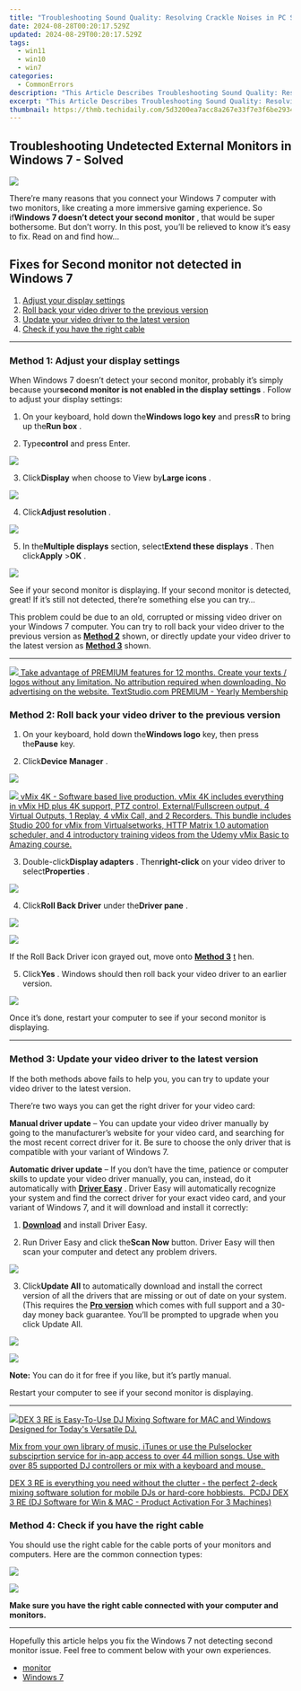 ```yaml
---
title: "Troubleshooting Sound Quality: Resolving Crackle Noises in PC Speakers (Windows 11/7)"
date: 2024-08-28T00:20:17.529Z
updated: 2024-08-29T00:20:17.529Z
tags:
  - win11
  - win10
  - win7
categories:
  - CommonErrors
description: "This Article Describes Troubleshooting Sound Quality: Resolving Crackle Noises in PC Speakers (Windows 11/7)"
excerpt: "This Article Describes Troubleshooting Sound Quality: Resolving Crackle Noises in PC Speakers (Windows 11/7)"
thumbnail: https://thmb.techidaily.com/5d3200ea7acc8a267e33f7e3f6be29344352dcba610c7cb281d20c740b294fae.jpg
---
```


## Troubleshooting Undetected External Monitors in Windows 7 - Solved

![](https://images.drivereasy.com/wp-content/uploads/2018/08/img_5b7a7fe337d87.jpg)

 There’re many reasons that you connect your Windows 7 computer with two monitors, like creating a more immersive gaming experience. So if**Windows 7 doesn’t detect your second monitor** , that would be super bothersome. But don’t worry. In this post, you’ll be relieved to know it’s easy to fix. Read on and find how…

## Fixes for Second monitor not detected in Windows 7

1. [Adjust your display settings](https://tools.techidaily.com/drivereasy/download/)
2. [Roll back your video driver to the previous version](https://tools.techidaily.com/drivereasy/download/)
3. [Update your video driver to the latest version](https://tools.techidaily.com/drivereasy/download/)
4. [Check if you have the right cable](https://tools.techidaily.com/drivereasy/download/)

---

### Method 1: Adjust your display settings

 When Windows 7 doesn’t detect your second monitor, probably it’s simply because your**second monitor is not enabled in the display settings** . Follow to adjust your display settings:

 1) On your keyboard, hold down the**Windows logo key** and press**R** to bring up the**Run box** .

 2) Type**control**  and press Enter.

![](https://images.drivereasy.com/wp-content/uploads/2018/08/img_5b7a812a6c131.jpg)

 3) Click**Display** when choose to View by**Large icons** .

![](https://images.drivereasy.com/wp-content/uploads/2018/08/img_5b7a817eeda01.jpg)

 4) Click**Adjust resolution** .

![](https://images.drivereasy.com/wp-content/uploads/2018/08/img_5b7a81ad7638e.jpg)

 5) In the**Multiple displays** section, select**Extend these displays** . Then click**Apply** \>**OK** .

![](https://images.drivereasy.com/wp-content/uploads/2018/08/img_5b7a8387d8ba7.jpg)

 See if your second monitor is displaying. If your second monitor is detected, great! If it’s still not detected, there’re something else you can try…

 This problem could be due to an old, corrupted or missing video driver on your Windows 7 computer. You can try to roll back your video driver to the previous version as **[Method 2](https://tools.techidaily.com/drivereasy/download/)** [](https://tools.techidaily.com/drivereasy/download/) shown, or directly update your video driver to the latest version as **[Method 3](https://tools.techidaily.com/drivereasy/download/)**  shown.

---

<!-- affiliate ads begin -->
<a href="https://secure.textstudio.com/order/checkout.php?PRODS=35633309&QTY=1&AFFILIATE=108875&CART=1"> <img src="https://secure.avangate.com/images/merchant/d6eb8222c9718486bdabce8b897380f7/products/3_premium-icon.png" border="0"> Take advantage of PREMIUM features for 12 months. 
Create your texts / logos without any limitation. 
No attribution required when downloading. 
No advertising on the website. 
 TextStudio.com  PREMIUM - Yearly Membership</a>
<!-- affiliate ads end -->
### Method 2: Roll back your video driver to the previous version

 1) On your keyboard, hold down the**Windows logo** key, then press the**Pause** key.

 2) Click**Device Manager** .

![](https://images.drivereasy.com/wp-content/uploads/2018/08/img_5b7a85011b67d.jpg)

<!-- affiliate ads begin -->
<a href="https://secure.2checkout.com/order/checkout.php?PRODS=30901369&QTY=1&AFFILIATE=108875&CART=1"> <img src="https://secure.avangate.com/images/merchant/ce9a6fb2becc2d235e62b125e9260102/products/1_copy_vMixCallScreenshot1-large.jpg" border="0"> vMix 4K - Software based live production. vMix 4K includes everything in vMix HD plus 4K support, PTZ control, External/Fullscreen output, 4 Virtual Outputs, 1 Replay, 4 vMix Call, and 2 Recorders. 
This bundle includes Studio 200 for vMix from Virtualsetworks, HTTP Matrix 1.0 automation scheduler, and 4 introductory training videos from the Udemy vMix Basic to Amazing course. </a>
<!-- affiliate ads end -->
 3) Double-click**Display adapters** . Then**right-click** on your video driver to select**Properties** .

![](https://images.drivereasy.com/wp-content/uploads/2018/08/img_5b7a863c479f5.jpg)

 4) Click**Roll Back Driver** under the**Driver pane** .

![](https://images.drivereasy.com/wp-content/uploads/2018/08/img_5b7a8782b427a.jpg)

<!-- affiliate ads begin -->
<a href="https://secure.2checkout.com/order/checkout.php?PRODS=4729320&QTY=1&AFFILIATE=108875&CART=1"><img src="https://secure.avangate.com/images/merchant/f7f07e7dab09533bc71247a5b29a7373/products/2_iDeviceMessageBox.png" border="0"></a>
<!-- affiliate ads end -->
 If the Roll Back Driver icon grayed out, move onto **[Method 3](https://tools.techidaily.com/drivereasy/download/)** [t](https://tools.techidaily.com/drivereasy/download/) hen.

 5) Click**Yes** . Windows should then roll back your video driver to an earlier version.

![](https://images.drivereasy.com/wp-content/uploads/2018/08/img_5b7a8727a02c3.jpg)

 Once it’s done, restart your computer to see if your second monitor is displaying.

---

### Method 3: Update your video driver to the latest version

 If the both methods above fails to help you, you can try to update your video driver to the latest version.

 There’re two ways you can get the right driver for your video card:

**Manual driver update** – You can update your video driver manually by going to the manufacturer’s website for your video card, and searching for the most recent correct driver for it. Be sure to choose the only driver that is compatible with your variant of Windows 7.

**Automatic driver update** – If you don’t have the time, patience or computer skills to update your video driver manually, you can, instead, do it automatically with **[Driver Easy](https://tools.techidaily.com/drivereasy/download/)**  . Driver Easy will automatically recognize your system and find the correct driver for your exact video card, and your variant of Windows 7, and it will download and install it correctly:

 1) **[Download](https://tools.techidaily.com/drivereasy/download/)**  and install Driver Easy.

 2) Run Driver Easy and click the**Scan Now** button. Driver Easy will then scan your computer and detect any problem drivers.

![](https://images.drivereasy.com/wp-content/uploads/2018/04/img_5add9a418221e.jpg)

 3) Click**Update All** to automatically download and install the correct version of all the drivers that are missing or out of date on your system. (This requires the **[Pro version](https://tools.techidaily.com/drivereasy/download/)**  which comes with full support and a 30-day money back guarantee. You’ll be prompted to upgrade when you click Update All.

![](https://images.drivereasy.com/wp-content/uploads/2018/04/img_5add9bc0d1470.jpg)

<!-- affiliate ads begin -->
<a href="https://estore.winxdvd.com/order/checkout.php?PRODS=4081991&QTY=1&AFFILIATE=108875&CART=1"><img src="https://www.winxdvd.com/affiliate/new-banner/wt-500x500.jpg" border="0"></a>
<!-- affiliate ads end -->
**Note:** You can do it for free if you like, but it’s partly manual.

Restart your computer to see if your second monitor is displaying.

---

<!-- affiliate ads begin -->
<a href="https://shop.pcdj.com/order/checkout.php?PRODS=4698827&QTY=1&AFFILIATE=108875&CART=1"> <img src="https://secure.avangate.com/images/merchant/47f4b6321e9fd8e8f7326a6adc1a7c1e/products/dex3REpage-newmainscreenshot.png" border="0">DEX 3 RE is Easy-To-Use DJ Mixing Software for MAC and Windows Designed for Today's Versatile DJ. 

 Mix from your own library of music, iTunes or use the Pulselocker subsciprtion service for in-app access to over 44 million songs. Use with over 85 supported DJ controllers or mix with a keyboard and mouse.  

 DEX 3 RE is everything you need without the clutter - the perfect 2-deck mixing software solution for mobile DJs or hard-core hobbiests.  
 PCDJ DEX 3 RE (DJ Software for Win & MAC - Product Activation For 3 Machines)</a>
<!-- affiliate ads end -->
### Method 4: Check if you have the right cable

 You should use the right cable for the cable ports of your monitors and computers. Here are the common connection types:

![](https://images.drivereasy.com/wp-content/uploads/2018/08/img_5b7a8cceab7ac.jpg)

<!-- affiliate ads begin -->
<a href="https://secure.2checkout.com/order/checkout.php?PRODS=4728277&QTY=1&AFFILIATE=108875&CART=1"><img src="https://secure.avangate.com/images/merchant/f7f07e7dab09533bc71247a5b29a7373/products/1_iDeviceMessageBox.png" border="0"></a>
<!-- affiliate ads end -->
 **Make sure you have the right cable connected with your computer and monitors.**

---

 Hopefully this article helps you fix the Windows 7 not detecting second monitor issue. Feel free to comment below with your own experiences.

* [monitor](https://tools.techidaily.com/drivereasy/download/)
* [Windows 7](https://tools.techidaily.com/drivereasy/download/)

<ins class="adsbygoogle"
     style="display:block"
     data-ad-format="autorelaxed"
     data-ad-client="ca-pub-7571918770474297"
     data-ad-slot="1223367746"></ins>



<ins class="adsbygoogle"
     style="display:block"
     data-ad-client="ca-pub-7571918770474297"
     data-ad-slot="8358498916"
     data-ad-format="auto"
     data-full-width-responsive="true"></ins>



